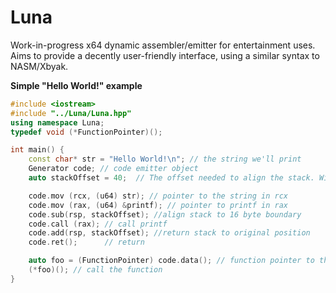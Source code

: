 # Luna
Work-in-progress x64 dynamic assembler/emitter for entertainment uses. <br>
Aims to provide a decently user-friendly interface, using a similar syntax to NASM/Xbyak.

**Simple "Hello World!" example**
```cpp
#include <iostream>
#include "../Luna/Luna.hpp"
using namespace Luna;
typedef void (*FunctionPointer)();

int main() {
    const char* str = "Hello World!\n"; // the string we'll print
    Generator code; // code emitter object
    auto stackOffset = 40;  // The offset needed to align the stack. Windows needs an extra 32 bytes because of the "shadow" stack space

    code.mov (rcx, (u64) str); // pointer to the string in rcx
    code.mov (rax, (u64) &printf); // pointer to printf in rax
    code.sub(rsp, stackOffset); //align stack to 16 byte boundary
    code.call (rax); // call printf
    code.add(rsp, stackOffset); //return stack to original position
    code.ret();      // return

    auto foo = (FunctionPointer) code.data(); // function pointer to the generated function
    (*foo)(); // call the function
}
```
